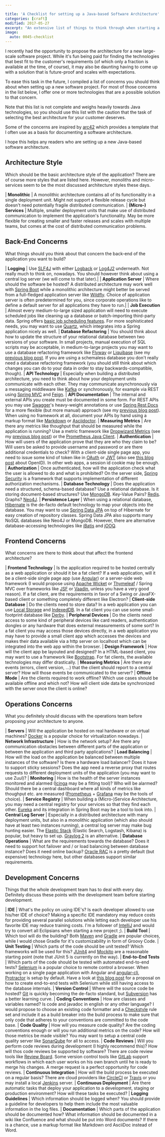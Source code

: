 ```yaml
---

title: 'A Checklist for setting up a Java-based Software Architecture'
categories: [craft]
modified: 2017-05-27
excerpt: "An extensive list of things to think through when starting a new Java-based software project."
image:
  auto: 0045-checklist
---
```




I recently had the opportunity to propose the architecture for a new large-scale software
project. While it's fun being paid for finding the technologies that best fit to
the customer's requirements (of which only a fraction is available at the time, of course), it may 
also be daunting having to come up with a solution that is future-proof and scales with expectations.

To ease this task in the future, I compiled a list of concerns you should think about
when setting up a new software project. For most of those concerns in the list below, I offer one or more technologies that
are a possible solution to that concern.

Note that this list is not 
complete and weighs heavily towards Java technologies, so you should use this list with the
caution that the task of selecting the best architecture for your customer deserves.

Some of the concerns are inspired by [arc42](http://www.arc42.de/) which provides a template
that I often use as a basis for documenting a software architecture.

I hope this helps any readers who are setting up a new Java-based software architecture.

## Architecture Style

Which should be the basic architecture style of the application? There are of course more
styles that are listed here. However, monoliths and micro-services seem to be the most
discussed architecture styles these days.

| **Monolithic**              | A monolithic architecture contains all of its functionality in a single deployment unit. Might not support a flexible release cycle but doesn't need potentially fragile distributed communication.
| **(Micro-) Services**       | Multiple, smaller deployment units that make use of distributed communication to implement the application's functionality. May be more flexible for creating smaller and faster releases and scales with multiple teams, but comes at the cost of distributed communication problems.


## Back-End Concerns

What things should you think about that concern the back-end of the application you
want to build?

| **Logging**                 | Use [SLF4J](https://www.slf4j.org/) with either [Logback](https://logback.qos.ch/) or [Log4J2](https://logging.apache.org/log4j/2.x/) underneath. Not really much to think on, nowadays. You should however think about using a central log server (we will come to that later).|
| **Application Server**      | Where should the software be hosted? A distributed architecture may work well with [Spring Boot](https://projects.spring.io/spring-boot/) while a monolithic architecture might better be served from a full-fledged application server like [Wildfly](http://wildfly.org/). Choice of application server is often predetermined for you, since corporate operations like to define a default server for all applications they have to run.|
| **Job Execution**           | Almost every medium-to-large sized application will need to execute scheduled jobs like cleaning up a database or batch-importing third-party data. Spring offers [basic job scheduling features](https://docs.spring.io/spring/docs/current/spring-framework-reference/html/scheduling.html). For more sophisticated needs, you may want to use [Quartz](http://www.quartz-scheduler.org/), which integrates into a Spring application nicely as well. 
| **Database Refactoring**    | You should think about how to update the structure of your relational database between two versions of your software. In small projects, manual execution of SQL scripts may be acceptable, in medium-to-large projects you may want to use a database refactoring framework like [Flyway](https://flywaydb.org/) or [Liquibase](http://www.liquibase.org/) (see my [previous blog post](/database-refactoring-flyway-vs-liquibase/). If you are using a schemaless database you don't really need a database refactoring framework (you should still think about which changes you can do to your data in order to stay backwards-compatible, though).
| **API Technology**          | Especially when building a distributed architecture, you need to think about how your deployment units communicate with each other. They may communicate asynchronously via a messaging middleware like [Kafka](https://kafka.apache.org/) or synchronously, for example via REST using [Spring MVC](https://docs.spring.io/spring/docs/current/spring-framework-reference/html/mvc.html) and [Feign](https://github.com/OpenFeign/feign). 
| **API Documentation**       | The internal and external APIs you create must be documented in some form. For REST APIs you may use [Swagger](http://swagger.io/)'s heavy-weight annotations or use [Spring Rest Docs](https://projects.spring.io/spring-restdocs/) for a more flexible (but more manual) approach (see my [previous blog post](/spring-restdocs/)). When using no framework at all, document your APIs by hand using a markup format like [Markdown](https://de.wikipedia.org/wiki/Markdown) or [Asciidoctor](https://de.wikipedia.org/wiki/AsciiDoc).
| **Measuring Metrics**       | Are there any metrics like thoughput that should be measured while the application is running? Use a metric framework like [Dropwizard Metrics](http://metrics.dropwizard.io) (see my [previous blog post](/transparency-with-spring-boot/)) or the [Prometheus Java Client](https://github.com/prometheus/client_java).
| **Authentication**          | How will users of the application prove that they are who they claim to be? Will users be asked to provide username and password or are there additional credentials to check? With a client-side single page app, you need to issue some kind of token like in [OAuth](https://oauth.net/2/) or [JWT](https://jwt.io/) (also see [this blog post](/openid-connect/) about OpenID). In other web apps, a session id cookie may be enough. 
| **Authorization**           | Once authenticated, how will the application check what the user is allowed to do and what is prohibited? On the server side, [Spring Security](https://projects.spring.io/spring-security/) is a framework that supports implementation of different authorization mechanisms.
| **Database Technology**     | Does the application need a structured, schema-based database? Use a relational database. Is it storing document-based structures? Use [MongoDB](https://www.mongodb.com/). Key-Value Pairs? [Redis](https://redis.io/). Graphs? [Neo4J](https://neo4j.com/).
| **Persistence Layer**       | When using a relational database, [Hibernate](http://hibernate.org/) is the de-facto default technology to map your objects into the database. You may want to use [Spring Data JPA](http://projects.spring.io/spring-data-jpa/) on top of Hibernate for easy creation of repository classes. Spring Data JPA also supports many NoSQL databases like Neo4J or MongoDB. However, there are alternative database-accessing technologies like [iBatis](http://ibatis.apache.org/) and [jOOQ](https://www.jooq.org/).

## Frontend Concerns

What concerns are there to think about that affect the frontend architecture? 

| **Frontend Technology**     | Is the application required to be hosted centrally as a web application or should it be a fat client? If a web application, will it be a client-side single page app (use [Angular](https://angular.io/)) or a server-side web framework (I would propose using [Apache Wicket](http://wicket.apache.org/) or [Thymeleaf](http://www.thymeleaf.org/) / Spring MVC over frameworks like [JSF](https://de.wikipedia.org/wiki/JavaServer_Faces) or [Vaadin](https://vaadin.com/home), unless you have a very good reason). If a fat client, are the requirements in favor of a Swing or JavaFX-based client or something completely different like Electron?
| **Client-side Database**    | Do the clients need to store data? In a web application you can use [Local Storage](https://de.wikipedia.org/wiki/Web_Storage) and [IndexedDB](https://en.wikipedia.org/wiki/Indexed_Database_API). In a fat client you can use some small-footprint database like [Derby](https://db.apache.org/derby/).
| **Peripheral Devices**      | Do the clients need access to some kind of peripheral devices like card readers, authentication dongles or any hardware that does external measurements of some sort? In a fat client you may access those devices directly, in a web application you may have to provide a small client app which accesses the devices and makes their data available via a http server on localhost which can be integrated into the web app within the browser. 
| **Design Framework**        | How will the client app be layouted and designed? In a HTML-based client, you may want to use a framework like [Bootstrap](http://getbootstrap.com/). For fat clients, the available technologies may differ drastically.
| **Measuring Metrics**       | Are there any events (errors, client version, ...) that the client should report to a central server? How will those events be communicated to the server? 
| **Offline Mode**            | Are the clients required to work offline? Which use cases should be available offline and which not? How will client side data be synchronized with the server once the client is online?

## Operations Concerns

What you definitely should discuss with the operations team before proposing your 
architecture to anyone.

| **Servers**                 | Will the application be hosted on real hardware or on virtual machines? [Docker](https://www.docker.com/) is a popular choice for virtualization nowadays.
| **Network Infrastructure**  | How is the network setup? Are there any communication obstacles between different parts of the application or between the application and third party applications? 
| **Load Balancing**          | How will the load on the application be balanced between multiple instances of the software? Is there a hardware load balancer? Does it have to support sticky sessions? Does the app need a reverse proxy that routes requests to different deployment units of the application (you may want to use Zuul)?
| **Monitoring**              | How is the health of the server instances monitored and alarmed ([Icinga](https://www.icinga.com/) may be a fitting tool)? Who will be alarmed? Should there be a central dashboard where all kinds of metrics like thoughput etc. are measured ([Prometheus](https://prometheus.io/) + [Grafana](https://grafana.com/) may be the tools of choice).
| **Service Registry**        | When building a (Micro-)Service Architecture, you may need a central registry for your services so that they find each other. [Eureka](https://github.com/Netflix/eureka) and its integration in Spring Boot may be a tool to look into.
| **Central Log Server**      | Especially in a distributed architecture with many deployment units, but also in a monolithic application (which also should have at least two instances running), a central log server may make bug hunting easier. The [Elastic Stack](https://www.elastic.co/de/products) (Elastic Search, Logstash, Kibana) is popular, but heavy to set up. [Graylog 2](https://www.graylog.org/) is an alternative.
| **Database Operations**     | What are the requirements towards the database? Does it need to support hot failover and / or load balancing between database instance? Does it need online backup? [Oracle RAC](https://www.oracle.com/database/real-application-clusters/) is a pretty default (but expensive) technology here, but other databases support similar requirements. 

## Development Concerns

Things that the whole development team has to deal with every day. Definitely discuss these
points with the development team before starting development.

| **IDE**                     | What's the policy on using IDE's? Is each developer allowed to use his/her IDE of choice? Making a specific IDE mandatory may reduce costs for providing several parallel solutions while letting each developer use his favorite IDE may reduce training costs. I'm a follower of [IntelliJ](https://www.jetbrains.com/idea/) and would try to convert all Eclipsians when starting a new project ;).
| **Build Tool**              | Which tool will do the building? Both [Maven](https://maven.apache.org/) and [Gradle](https://gradle.org/) are popular choices, while I would chose Gradle for it's customizability in form of Groovy Code.
| **Unit Testing**            | Which parts of the code should be unit tested? Which frameworks will be used for this? [JUnit4](http://junit.org/junit4/) and [Mockito](http://site.mockito.org/) are a reasonable starting point (note that JUnit 5 is currently on the way).
| **End-to-End Tests**        | Which parts of the code should be tested with automated end-to-end tests? [Selenium](http://www.seleniumhq.org/) is a popular choice to remote control a browser. When working on a single page application with Angular and [angular-cli](https://cli.angular.io/), [Protractor](http://www.protractortest.org/) is setup by default. Have a look at [this blog post](https://dzone.com/articles/lightweight-e2e-testing-for-spring-boot-angular-ap) for a proposal on how to create end-to-end tests with Selenium while still having access to the database internals. 
| **Version Control**         | Where will the source code be hosted? [Git](https://git-scm.com/) is quickly becoming the de-facto standard, but [Subversion](https://subversion.apache.org/) has a better learning curve.
| **Coding Conventions**      | How are classes and variables named? Is code and javadoc in english or any other language? I would propose to choose an existing code formatter and a [Checkstyle](http://checkstyle.sourceforge.net/) rule set and include it as a build breaker into the build process to make sure that only code that adheres to your conventions are committed to the code base.
| **Code Quality**            | How will you measure code quality? Are the coding conventions enough or will you run additional metrics on the code? How will those metrics be made visible? You may want to setup a central code quality server like [SonarQube](https://www.sonarqube.org/) for all to access.
| **Code Reviews**            | Will you perform code reviews during development (I highly recommend this)? How will thos code reviews be supported by software? There are code review tools like [Review Board](https://www.reviewboard.org/). Some version control tools like [GitLab](https://gitlab.com/) support workflows in which each user works on his own branch until he is ready to merge his changes. A merge request is a perfect opportunity for code reviews.
| **Continuous Integration**  | How will the build process be executed on a regular basis? There are cloud providers like [CircleCI](https://circleci.com/) or [Travis](https://travis-ci.org/) or you may install a local [Jenkins](https://jenkins.io/) server. 
| **Continuous Deployment**   | Are there automatic tasks that deploy your application to a development, staging or production environment? How will these tasks be executed?
| **Logging Guidelines**      | Which information should be logged when? You should provide a guideline for developers to help them include the most valuable information in the log files.
| **Documentation**           | Which parts of the application should be documented how? What information should be documented in a wiki like Confluence and what should be put into Word documents? If there is a chance, use a markup format like Markdown ord AsciiDoc instead of Word.
